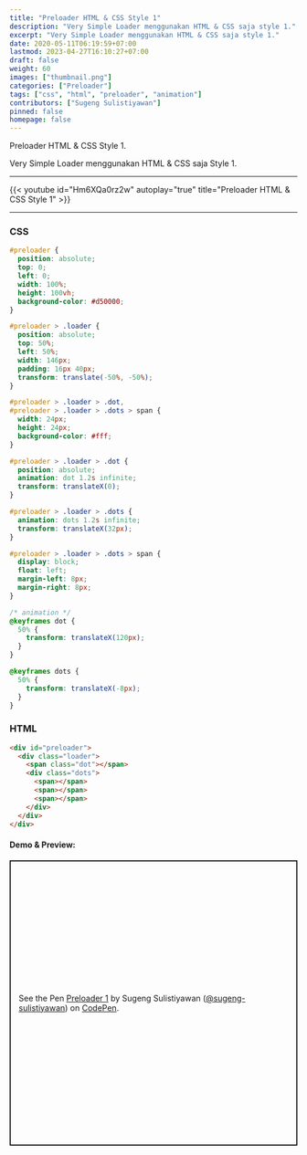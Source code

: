 ```yaml
---
title: "Preloader HTML & CSS Style 1"
description: "Very Simple Loader menggunakan HTML & CSS saja style 1."
excerpt: "Very Simple Loader menggunakan HTML & CSS saja style 1."
date: 2020-05-11T06:19:59+07:00
lastmod: 2023-04-27T16:10:27+07:00
draft: false
weight: 60
images: ["thumbnail.png"]
categories: ["Preloader"]
tags: ["css", "html", "preloader", "animation"]
contributors: ["Sugeng Sulistiyawan"]
pinned: false
homepage: false
---
```


Preloader HTML & CSS Style 1.

Very Simple Loader menggunakan HTML & CSS saja Style 1.

---

{{< youtube id="Hm6XQa0rz2w" autoplay="true" title="Preloader HTML & CSS Style 1" >}}

---

### CSS

```css
#preloader {
  position: absolute;
  top: 0;
  left: 0;
  width: 100%;
  height: 100vh;
  background-color: #d50000;
}

#preloader > .loader {
  position: absolute;
  top: 50%;
  left: 50%;
  width: 146px;
  padding: 16px 40px;
  transform: translate(-50%, -50%);
}

#preloader > .loader > .dot,
#preloader > .loader > .dots > span {
  width: 24px;
  height: 24px;
  background-color: #fff;
}

#preloader > .loader > .dot {
  position: absolute;
  animation: dot 1.2s infinite;
  transform: translateX(0);
}

#preloader > .loader > .dots {
  animation: dots 1.2s infinite;
  transform: translateX(32px);
}

#preloader > .loader > .dots > span {
  display: block;
  float: left;
  margin-left: 8px;
  margin-right: 8px;
}

/* animation */
@keyframes dot {
  50% {
    transform: translateX(120px);
  }
}

@keyframes dots {
  50% {
    transform: translateX(-8px);
  }
}
```

### HTML

```html
<div id="preloader">
  <div class="loader">
    <span class="dot"></span>
    <div class="dots">
      <span></span>
      <span></span>
      <span></span>
    </div>
  </div>
</div>
```

#### Demo & Preview:

<p class="codepen" data-height="500" data-theme-id="dark" data-default-tab="result" data-slug-hash="PoyjPWd" data-user="sugeng-sulistiyawan" style="height: 500px; box-sizing: border-box; display: flex; align-items: center; justify-content: center; border: 2px solid; margin: 1em 0; padding: 1em;">
  <span>See the Pen <a href="https://codepen.io/sugeng-sulistiyawan/pen/PoyjPWd">
  Preloader 1</a> by Sugeng Sulistiyawan (<a href="https://codepen.io/sugeng-sulistiyawan">@sugeng-sulistiyawan</a>)
  on <a href="https://codepen.io">CodePen</a>.</span>
</p>
<script async src="https://cpwebassets.codepen.io/assets/embed/ei.js"></script>
